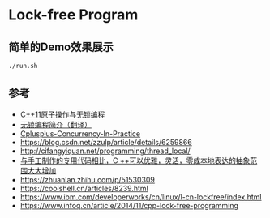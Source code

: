 # Lock-free Program

## 简单的Demo效果展示

```bash
./run.sh
```

## 参考

- [C++11原子操作与无锁编程](https://zhuanlan.zhihu.com/p/24983412)
- [无锁编程简介（翻译）](https://blog.51cto.com/liangqiu/1181711)
- [Cplusplus-Concurrency-In-Practice](https://github.com/forhappy/Cplusplus-Concurrency-In-Practice/)
- https://blog.csdn.net/zzulp/article/details/6259866
- http://cifangyiquan.net/programming/thread_local/
- [与手工制作的专用代码相比，C ++可以优雅，灵活，零成本地表达的抽象范围大大增加](https://commandcenter.blogspot.com/2012/06/less-is-exponentially-more.html)
- https://zhuanlan.zhihu.com/p/51530309
- https://coolshell.cn/articles/8239.html
- https://www.ibm.com/developerworks/cn/linux/l-cn-lockfree/index.html
- https://www.infoq.cn/article/2014/11/cpp-lock-free-programming